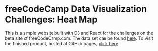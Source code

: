 # freeCodeCamp Data Visualization Challenges: Heat Map

This is a simple website built with D3 and React for the challenges on the beta site of freeCodeCamp.com. The data set can be found [here](https://raw.githubusercontent.com/freeCodeCamp/ProjectReferenceData/master/global-temperature.json). To visit the finished product, hosted at GitHub pages, [click here](www.aaronRhodebeck.github.io/FCCHeatMap).
